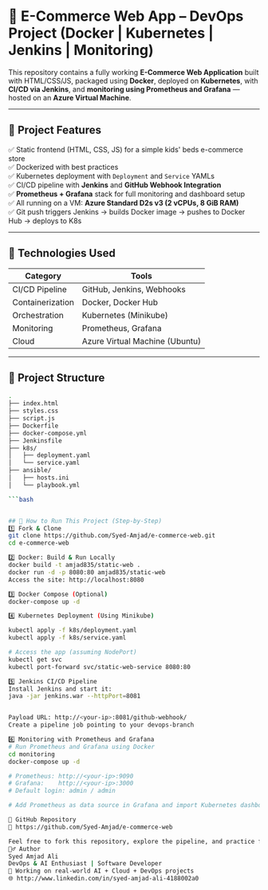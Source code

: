 # 🛒 E-Commerce Web App – DevOps Project (Docker | Kubernetes | Jenkins | Monitoring)

This repository contains a fully working **E-Commerce Web Application** built with HTML/CSS/JS, packaged using **Docker**, deployed on **Kubernetes**, with **CI/CD via Jenkins**, and **monitoring using Prometheus and Grafana** — hosted on an **Azure Virtual Machine**.

---

## 📌 Project Features

✅ Static frontend (HTML, CSS, JS) for a simple kids' beds e-commerce store  
✅ Dockerized with best practices  
✅ Kubernetes deployment with `Deployment` and `Service` YAMLs  
✅ CI/CD pipeline with **Jenkins** and **GitHub Webhook Integration**  
✅ **Prometheus + Grafana** stack for full monitoring and dashboard setup  
✅ All running on a VM: **Azure Standard D2s v3 (2 vCPUs, 8 GiB RAM)**  
✅ Git push triggers Jenkins → builds Docker image → pushes to Docker Hub → deploys to K8s

---

## 🧱 Technologies Used

| Category        | Tools                            |
|----------------|----------------------------------|
| CI/CD Pipeline | GitHub, Jenkins, Webhooks        |
| Containerization| Docker, Docker Hub               |
| Orchestration  | Kubernetes (Minikube)            |
| Monitoring     | Prometheus, Grafana              |
| Cloud          | Azure Virtual Machine (Ubuntu)   |

---

## 📁 Project Structure

```bash
.
├── index.html
├── styles.css
├── script.js
├── Dockerfile
├── docker-compose.yml
├── Jenkinsfile
├── k8s/
│   ├── deployment.yaml
│   └── service.yaml
├── ansible/
│   ├── hosts.ini
│   └── playbook.yml

```bash


## 🚀 How to Run This Project (Step-by-Step)
1️⃣ Fork & Clone
git clone https://github.com/Syed-Amjad/e-commerce-web.git
cd e-commerce-web

2️⃣ Docker: Build & Run Locally
docker build -t amjad835/static-web .
docker run -d -p 8080:80 amjad835/static-web
Access the site: http://localhost:8080

3️⃣ Docker Compose (Optional)
docker-compose up -d

4️⃣ Kubernetes Deployment (Using Minikube)

kubectl apply -f k8s/deployment.yaml
kubectl apply -f k8s/service.yaml

# Access the app (assuming NodePort)
kubectl get svc
kubectl port-forward svc/static-web-service 8080:80

5️⃣ Jenkins CI/CD Pipeline
Install Jenkins and start it:
java -jar jenkins.war --httpPort=8081


Payload URL: http://<your-ip>:8081/github-webhook/
Create a pipeline job pointing to your devops-branch

6️⃣ Monitoring with Prometheus and Grafana
# Run Prometheus and Grafana using Docker
cd monitoring
docker-compose up -d

# Prometheus: http://<your-ip>:9090
# Grafana:    http://<your-ip>:3000
# Default login: admin / admin

# Add Prometheus as data source in Grafana and import Kubernetes dashboards

📎 GitHub Repository
🔗 https://github.com/Syed-Amjad/e-commerce-web

Feel free to fork this repository, explore the pipeline, and practice full DevOps deployment!
🙋‍♂️ Author
Syed Amjad Ali
DevOps & AI Enthusiast | Software Developer
📍 Working on real-world AI + Cloud + DevOps projects
🌐 http://www.linkedin.com/in/syed-amjad-ali-4188002a0
